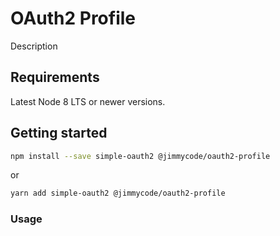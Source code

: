 # OAuth2 Profile

Description

## Requirements

Latest Node 8 LTS or newer versions.

## Getting started

```sh
npm install --save simple-oauth2 @jimmycode/oauth2-profile
```

or 

```sh
yarn add simple-oauth2 @jimmycode/oauth2-profile
```

### Usage

```ts
```

